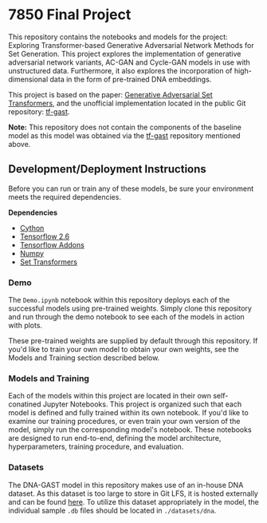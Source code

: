 # 7850 Final Project

This repository contains the notebooks and models for the project: Exploring Transformer-based Generative Adversarial Network Methods for Set Generation. This project explores the implementation of generative adversarial network variants, AC-GAN and Cycle-GAN models in use with unstructured data. Furthermore, it also explores the incorporation of high-dimensional data in the form of pre-trained DNA embeddings.

This project is based on the paper: [Generative Adversarial Set Transformers](https://www.ml.informatik.tu-darmstadt.de/papers/stelzner2020ood_gast.pdf), and the unofficial implementation located in the public Git repository: [tf-gast](https://github.com/DLii-Research/tf-gast).

**Note:** This repository does not contain the components of the baseline model as this model was obtained via the [tf-gast](https://github.com/DLii-Research/tf-gast) repository mentioned above.

## Development/Deployment Instructions

Before you can run or train any of these models, be sure your environment meets the required dependencies.

**Dependencies**

- [Cython](https://cython.org/)
- [Tensorflow 2.6](https://www.tensorflow.org/)
- [Tensorflow Addons](https://www.tensorflow.org/addons)
- [Numpy](https://numpy.org/)
- [Set Transformers](https://github.com/DLii-Research/tf-set-transformer)

### Demo

The `Demo.ipynb` notebook within this repository deploys each of the successful models using pre-trained weights. Simply clone this repository and run through the demo notebook to see each of the models in action with plots.

These pre-trained weights are supplied by default through this repository. If you'd like to train your own model to obtain your own weights, see the Models and Training section described below.

### Models and Training

Each of the models within this project are located in their own self-conatined Jupyter Notebooks. This project is organized such that each model is defined and fully trained within its own notebook. If you'd like to examine our training procedures, or even train your own version of the model, simply run the corresponding model's notebook. These notebooks are designed to run end-to-end, defining the model architecture, hyperparameters, training procedure, and evaluation.

### Datasets

The DNA-GAST model in this repository makes use of an in-house DNA dataset. As this dataset is too large to store in Git LFS, it is hosted externally and can be found [here](https://bin.dlii.tech/dnasamples.tar). To utilize this dataset appropriately in the model, the individual sample `.db` files should be located in `./datasets/dna`.